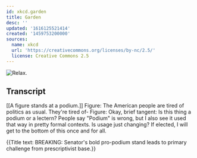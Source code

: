 ```yaml
---
id: xkcd.garden
title: Garden
desc: ''
updated: '1616125521414'
created: '1459753200000'
sources:
  name: xkcd
  url: 'https://creativecommons.org/licenses/by-nc/2.5/'
  license: Creative Commons 2.5
---
```

![Relax.](https://imgs.xkcd.com/comics/)

## Transcript
[[A figure stands at a podium.]]
Figure: The American people are tired of politics as usual. They're tired of- 
Figure: Okay, brief tangent: Is this thing a podium or a lectern? People say "Podium" is wrong, but I also see it used that way in pretty formal contexts. Is usage just changing? If elected, I will get to the bottom of this once and for all. 

{{Title text: BREAKING: Senator's bold pro-podium stand leads to primary challenge from prescriptivist base.}}
